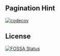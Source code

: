 ## Pagination Hint

[![codecov](https://codecov.io/gh/DVitaliy/pagination-hint/branch/main/graph/badge.svg?token=EVYNOAUVZA)](https://codecov.io/gh/DVitaliy/pagination-hint)


## License
[![FOSSA Status](https://app.fossa.com/api/projects/git%2Bgithub.com%2FDVitaliy%2Fpagination-hint.svg?type=large)](https://app.fossa.com/projects/git%2Bgithub.com%2FDVitaliy%2Fpagination-hint?ref=badge_large)
